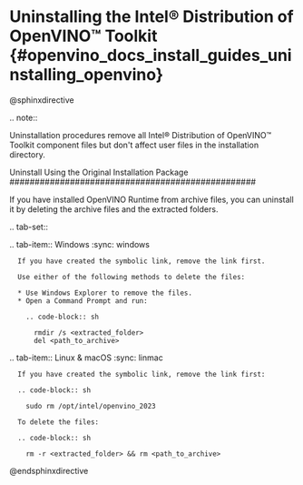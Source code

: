 # Uninstalling the Intel® Distribution of OpenVINO™ Toolkit {#openvino_docs_install_guides_uninstalling_openvino}

@sphinxdirective

.. note::

   Uninstallation procedures remove all Intel® Distribution of OpenVINO™ Toolkit component files but don't affect user files in the installation directory.

Uninstall Using the Original Installation Package
#################################################

If you have installed OpenVINO Runtime from archive files, you can uninstall it by deleting the archive files and the extracted folders.

.. tab-set::

   .. tab-item:: Windows
      :sync: windows
   
      If you have created the symbolic link, remove the link first.
    
      Use either of the following methods to delete the files:
    
      * Use Windows Explorer to remove the files.
      * Open a Command Prompt and run:
    
        .. code-block:: sh
    
          rmdir /s <extracted_folder>
          del <path_to_archive>
   
   
   .. tab-item:: Linux & macOS
      :sync: linmac
   
      If you have created the symbolic link, remove the link first:
    
      .. code-block:: sh
    
        sudo rm /opt/intel/openvino_2023
    
      To delete the files:
    
      .. code-block:: sh
    
        rm -r <extracted_folder> && rm <path_to_archive>


@endsphinxdirective

